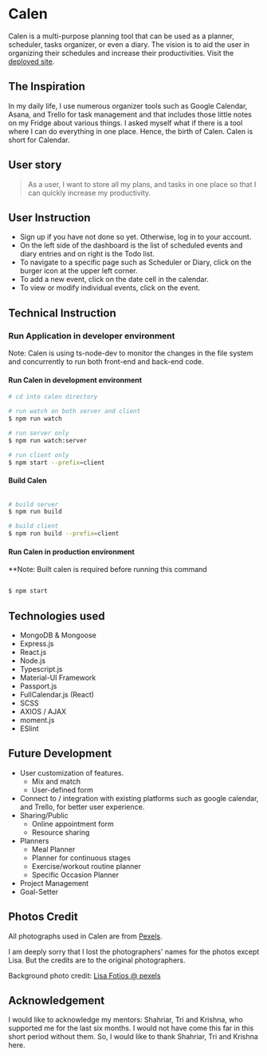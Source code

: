 # Calen

Calen is a multi-purpose planning tool that can be used as a planner, scheduler, tasks organizer, or even a diary. The vision is to aid the user in organizing their schedules and increase their productivities. Visit the [deployed site](https://calen-cw.herokuapp.com).

## The Inspiration

In my daily life, I use numerous organizer tools such as Google Calendar, Asana, and Trello for task management and that includes those little notes on my Fridge about various things. I asked myself what if there is a tool where I can do everything in one place.  Hence, the birth of Calen.  Calen is short for Calendar.

## User story

> As a user, I want to store all my plans, and tasks in one place so that I can quickly increase my productivity.

## User Instruction

* Sign up if you have not done so yet. Otherwise, log in to your account.
* On the left side of the dashboard is the list of scheduled events and diary entries and on right is the Todo list.
* To navigate to a specific page such as Scheduler or Diary, click on the burger icon at the upper left corner.
* To add a new event, click on the date cell in the calendar.
* To view or modify individual events, click on the event.

## Technical Instruction

### Run Application in developer environment

Note: Calen is using ts-node-dev to monitor the changes in the file system and concurrently to run both front-end and back-end code.

#### Run Calen in development environment

```sh
# cd into calen directory

# run watch on both server and client
$ npm run watch

# run server only
$ npm run watch:server

# run client only
$ npm start --prefix=client

```

#### Build Calen

```sh

# build server
$ npm run build

# build client
$ npm run build --prefix=client

```

#### Run Calen in production environment

**Note: Built calen is required before running this command

```sh

$ npm start

```
## Technologies used

* MongoDB & Mongoose
* Express.js
* React.js
* Node.js
* Typescript.js
* Material-UI Framework
* Passport.js
* FullCalendar.js (React)
* SCSS
* AXIOS / AJAX
* moment.js
* ESlint

## Future Development

* User customization of features.
	* Mix and match
	* User-defined form
* Connect to / integration with existing platforms such as google calendar, and Trello, for better user experience.
* Sharing/Public
	* Online appointment form
	* Resource sharing
* Planners
	* Meal Planner
	* Planner for continuous stages
	* Exercise/workout routine planner
	* Specific Occasion Planner
* Project Management
* Goal-Setter



## Photos Credit

All photographs used in Calen are from [Pexels](https://www.pexels.com).

I am deeply sorry that I lost the photographers' names for the photos except Lisa. But the credits are to the original photographers.

Background photo credit: [Lisa Fotios @ pexels](http://www.lisafotiosphotography.co.uk/?ref=pexels)

## Acknowledgement

I would like to acknowledge my mentors: Shahriar, Tri and Krishna, who supported me for the last six months. I would not have come this far in this short period without them. So, I would like to thank Shahriar, Tri and Krishna here.  
